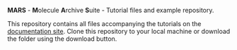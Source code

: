 **MARS** - **M**olecule **A**rchive **S**uite - Tutorial files and example repository.

This repository contains all files accompanying the tutorials on the [documentation site](https://duderstadt-lab.github.io/mars-docs/). Clone this repository to your local machine or download the folder using the download button.

